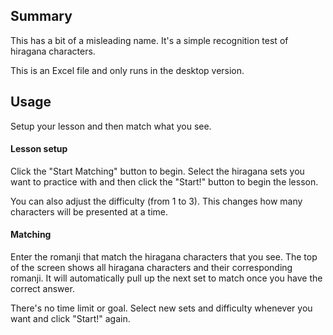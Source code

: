 ## Summary
This has a bit of a misleading name. It's a simple recognition test of hiragana characters.

This is an Excel file and only runs in the desktop version.

## Usage
Setup your lesson and then match what you see.

#### Lesson setup
Click the "Start Matching" button to begin. Select the hiragana sets you want to practice with and then click the "Start!" button to begin the lesson.

You can also adjust the difficulty (from 1 to 3). This changes how many characters will be presented at a time.

#### Matching
Enter the romanji that match the hiragana characters that you see. The top of the screen shows all hiragana characters and their corresponding romanji. It will automatically pull up the next set to match once you have the correct answer.

There's no time limit or goal. Select new sets and difficulty whenever you want and click "Start!" again.
